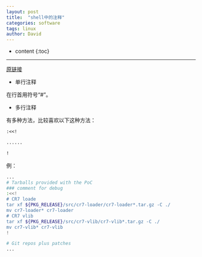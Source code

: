 ```yaml
---
layout: post
title:  "shell中的注释"
categories: software
tags: linux
author: David
---
```


* content
{:toc}

---

[原链接](https://blog.csdn.net/lansesl2008/article/details/20558369)

* 单行注释

在行首用符号“#”。

* 多行注释

有多种方法，比较喜欢以下这种方法：

```makefile
:<<!

......

!
```

例：

```bash
...
# Tarballs provided with the PoC
### comment for debug
:<<!
# CR7 loade
tar xf ${PKG_RELEASE}/src/cr7-loader/cr7-loader*.tar.gz -C ./
mv cr7-loader* cr7-loader
# CR7 vlib
tar xf ${PKG_RELEASE}/src/cr7-vlib/cr7-vlib*.tar.gz -C ./
mv cr7-vlib* cr7-vlib
!

# Git repos plus patches
...
```

